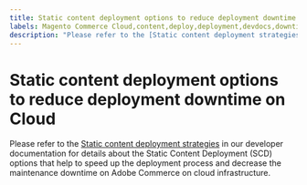 ```yaml
---
title: Static content deployment options to reduce deployment downtime on Cloud
labels: Magento Commerce Cloud,content,deploy,deployment,devdocs,downtime,ece-tools,how to,static,Adobe Commerce,cloud infrastructure
description: "Please refer to the [Static content deployment strategies](https://devdocs.magento.com/guides/v2.3/cloud/deploy/static-content-deployment.html) in our developer documentation for details about the Static Content Deployment (SCD) options that help to speed up the deployment process and decrease the maintenance downtime on Adobe Commerce on cloud infrastructure."
---
```


# Static content deployment options to reduce deployment downtime on Cloud

Please refer to the [Static content deployment strategies](https://devdocs.magento.com/guides/v2.3/cloud/deploy/static-content-deployment.html) in our developer documentation for details about the Static Content Deployment (SCD) options that help to speed up the deployment process and decrease the maintenance downtime on Adobe Commerce on cloud infrastructure. 
